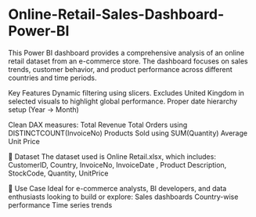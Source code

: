 # Online-Retail-Sales-Dashboard-Power-BI
This Power BI dashboard provides a comprehensive analysis of an online retail dataset from an e-commerce store. The dashboard focuses on sales trends, customer behavior, and product performance across different countries and time periods.

Key Features
Dynamic filtering using slicers.
Excludes United Kingdom in selected visuals to highlight global performance.
Proper date hierarchy setup (Year → Month)

Clean DAX measures:
Total Revenue
Total Orders using DISTINCTCOUNT(InvoiceNo)
Products Sold using SUM(Quantity)
Average Unit Price

📁 Dataset
The dataset used is Online Retail.xlsx, which includes:
CustomerID, Country, InvoiceNo, InvoiceDate , Product Description, StockCode,  Quantity, UnitPrice

📎 Use Case
Ideal for e-commerce analysts, BI developers, and data enthusiasts looking to build or explore:
Sales dashboards
Country-wise performance
Time series trends

